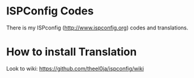 ISPConfig Codes
=========
There is my ISPconfig (http://www.ispconfig.org) codes and translations.

How to install Translation
=========
Look to wiki: https://github.com/theel0ja/ispconfig/wiki
